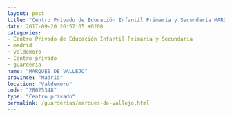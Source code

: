 ```yaml
---
layout: post
title: "Centro Privado de Educación Infantil Primaria y Secundaria MARQUES DE VALLEJO"
date: 2017-09-20 20:57:05 +0200
categories:
- Centro Privado de Educación Infantil Primaria y Secundaria
- madrid
- valdemoro
- Centro privado
- guarderia
name: "MARQUES DE VALLEJO"
province: "Madrid"
location: "Valdemoro"
code: "28025348"
type: "Centro privado"
permalink: /guarderias/marques-de-vallejo.html
---
```

